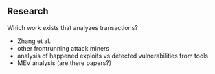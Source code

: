 
## Research

Which work exists that analyzes transactions?
- Zhang et al.
- other frontrunning attack miners
- analysis of happened exploits vs detected vulnerabilities from tools
- MEV analysis (are there papers?)
